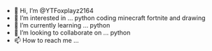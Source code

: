 - 👋 Hi, I’m @YTFoxplayz2164
- 👀 I’m interested in ... python coding minecraft fortnite and drawing
- 🌱 I’m currently learning ... python
- 💞️ I’m looking to collaborate on ... python
- 📫 How to reach me ... 

<!---
YTFoxplayz2164/YTFoxplayz2164 is a ✨ special ✨ repository because its `README.md` (this file) appears on your GitHub profile.
You can click the Preview link to take a look at your changes.
--->

